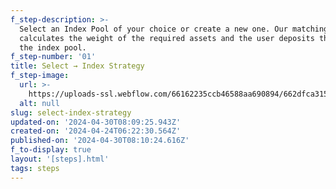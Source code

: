```yaml
---
f_step-description: >-
  Select an Index Pool of your choice or create a new one. Our matching engine
  calculates the weight of the required assets and the user deposits them into
  the index pool.
f_step-number: '01'
title: Select → Index Strategy
f_step-image:
  url: >-
    https://uploads-ssl.webflow.com/66162235ccb46588aa690894/662dfca315b645c24d337bfb_thumb-select-v3.svg
  alt: null
slug: select-index-strategy
updated-on: '2024-04-30T08:09:25.943Z'
created-on: '2024-04-24T06:22:30.564Z'
published-on: '2024-04-30T08:10:24.616Z'
f_to-display: true
layout: '[steps].html'
tags: steps
---
```



